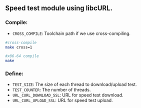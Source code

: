 ## Speed test module using libcURL.

### Compile:

- `CROSS_COMPILE`: Toolchain path if we use cross-compiling.

```bash
#cross-compile
make cross=1

#x86-64 compile
make
```

### Define:

- `TEST_SIZE`: The size of each thread to download/upload test.
- `TEST_COUNTER`: The number of threads.
- `URL_CURL_DOWNLOAD_SSL`: URL for speed test download.
- `URL_CURL_UPLOAD_SSL`: URL for speed test upload.
